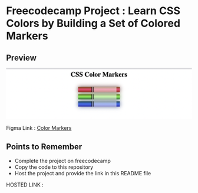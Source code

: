 
# Freecodecamp Project : Learn CSS Colors by Building a Set of Colored Markers
## Preview
![image](./Images/Screenshot%202022-09-21%20at%204.46.14%20PM.png)

Figma Link : [Color Markers](https://www.freecodecamp.org/learn/2022/responsive-web-design/learn-css-colors-by-building-a-set-of-colored-markers/step-1)

## Points to Remember
- Complete the project on freecodecamp
- Copy the code to this repository
- Host the project and provide the link in this README file

HOSTED LINK :  
